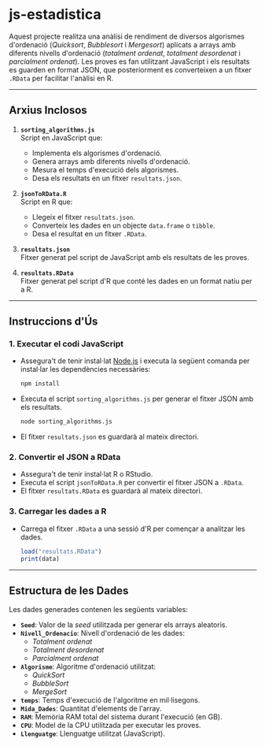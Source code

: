 # js-estadistica

Aquest projecte realitza una anàlisi de rendiment de diversos algorismes d'ordenació (*Quicksort*, *Bubblesort* i *Mergesort*) aplicats a arrays amb diferents nivells d'ordenació (*totalment ordenat*, *totalment desordenat* i *parcialment ordenat*). Les proves es fan utilitzant JavaScript i els resultats es guarden en format JSON, que posteriorment es converteixen a un fitxer `.RData` per facilitar l'anàlisi en R.

---

## **Arxius Inclosos**

1. **`sorting_algorithms.js`**  
   Script en JavaScript que:
   - Implementa els algorismes d'ordenació.
   - Genera arrays amb diferents nivells d'ordenació.
   - Mesura el temps d'execució dels algorismes.
   - Desa els resultats en un fitxer `resultats.json`.

2. **`jsonToRData.R`**  
   Script en R que:
   - Llegeix el fitxer `resultats.json`.
   - Converteix les dades en un objecte `data.frame` o `tibble`.
   - Desa el resultat en un fitxer `.RData`.

3. **`resultats.json`**  
   Fitxer generat pel script de JavaScript amb els resultats de les proves.

4. **`resultats.RData`**  
   Fitxer generat pel script d'R que conté les dades en un format natiu per a R.

---

## **Instruccions d'Ús**

### **1. Executar el codi JavaScript**
   - Assegura't de tenir instal·lat [Node.js](https://nodejs.org) i executa la següent comanda per instal·lar les dependències necessàries:
        ```bash
        npm install
        ```
   - Executa el script `sorting_algorithms.js` per generar el fitxer JSON amb els resultats.
     ```bash
     node sorting_algorithms.js
     ```
   - El fitxer `resultats.json` es guardarà al mateix directori.

### **2. Convertir el JSON a RData**
   - Assegura't de tenir instal·lat R o RStudio.
   - Executa el script `jsonToRData.R` per convertir el fitxer JSON a `.RData`.
   - El fitxer `resultats.RData` es guardarà al mateix directori.

### **3. Carregar les dades a R**
   - Carrega el fitxer `.RData` a una sessió d'R per començar a analitzar les dades.
     ```r
     load("resultats.RData")
     print(data)
     ```

---

## **Estructura de les Dades**

Les dades generades contenen les següents variables:

- **`Seed`**: Valor de la *seed* utilitzada per generar els arrays aleatoris.
- **`Nivell_Ordenacio`**: Nivell d'ordenació de les dades:
  - *Totalment ordenat*
  - *Totalment desordenat*
  - *Parcialment ordenat*
- **`Algorisme`**: Algoritme d'ordenació utilitzat:
  - *QuickSort*
  - *BubbleSort*
  - *MergeSort*
- **`temps`**: Temps d'execució de l'algoritme en mil·lisegons.
- **`Mida_Dades`**: Quantitat d'elements de l'array.
- **`RAM`**: Memòria RAM total del sistema durant l'execució (en GB).
- **`CPU`**: Model de la CPU utilitzada per executar les proves.
- **`Llenguatge`**: Llenguatge utilitzat (JavaScript).